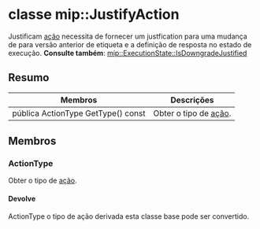 # <a name="class-mipjustifyaction"></a>classe mip::JustifyAction 
Justificam [ação](#classmip_1_1_action) necessita de fornecer um justfication para uma mudança de para versão anterior de etiqueta e a definição de resposta no estado de execução.
**Consulte também**: [mip::ExecutionState::IsDowngradeJustified](#classmip_1_1_execution_state_1ac087c175ea61e5c1b8845f195d7e8cb9)
  
## <a name="summary"></a>Resumo
 Membros                        | Descrições                                
--------------------------------|---------------------------------------------
pública ActionType GetType() const  |  Obter o tipo de [ação](#classmip_1_1_action).
  
## <a name="members"></a>Membros
  
### <a name="actiontype"></a>ActionType
Obter o tipo de [ação](#classmip_1_1_action).
  
#### <a name="returns"></a>Devolve
ActionType o tipo de ação derivada esta classe base pode ser convertido.